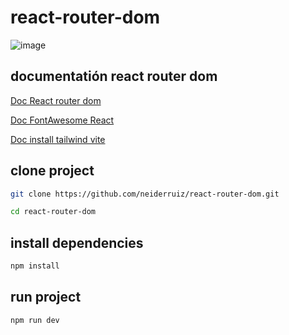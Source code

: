 # react-router-dom

![image](https://github.com/neiderruiz/react-router-dom/assets/57574910/a187d7e9-791a-45a2-b0d3-a2018d51e78d)


## documentatión react router dom

[Doc React router dom](https://reactrouter.com/en/main)

[Doc FontAwesome React](https://fontawesome.com/v5/docs/web/use-with/react)

[Doc install tailwind vite](https://tailwindcss.com/docs/guides/vite)


## clone project
    
```bash
git clone https://github.com/neiderruiz/react-router-dom.git
```

```bash
cd react-router-dom
```


## install dependencies

```bash
npm install
```

## run project

```bash
npm run dev
```